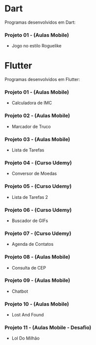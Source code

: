 # Dart

Programas desenvolvidos em Dart:

### Projeto 01 - (Aulas Mobile)
- Jogo no estilo Roguelike

# Flutter

Programas desenvolvidos em Flutter:

### Projeto 01 - (Aulas Mobile)
- Calculadora de IMC

### Projeto 02 - (Aulas Mobile)
- Marcador de Truco

### Projeto 03 - (Aulas Mobile)
- Lista de Tarefas

### Projeto 04 - (Curso Udemy)
- Conversor de Moedas

### Projeto 05 - (Curso Udemy)
- Lista de Tarefas 2

### Projeto 06 - (Curso Udemy)
- Buscador de GIFs

### Projeto 07 - (Curso Udemy)
- Agenda de Contatos

### Projeto 08 - (Aulas Mobile)
- Consulta de CEP

### Projeto 09 - (Aulas Mobile)
- Chatbot

### Projeto 10 - (Aulas Mobile)
- Lost And Found

### Projeto 11 - (Aulas Mobile - Desafio)
- Lol Do Milhão



